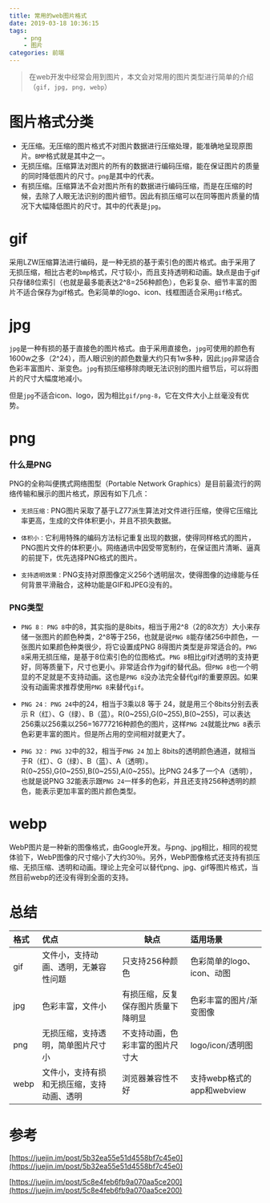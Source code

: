 ```yaml
---
title: 常用的web图片格式
date: 2019-03-18 10:36:15
tags: 
    - png
    - 图片
categories: 前端
---
```


> 在web开发中经常会用到图片，本文会对常用的图片类型进行简单的介绍（`gif, jpg, png, webp`）

# 图片格式分类

- 无压缩。无压缩的图片格式不对图片数据进行压缩处理，能准确地呈现原图片。`BMP`格式就是其中之一。
- 无损压缩。压缩算法对图片的所有的数据进行编码压缩，能在保证图片的质量的同时降低图片的尺寸。`png`是其中的代表。
- 有损压缩。压缩算法不会对图片所有的数据进行编码压缩，而是在压缩的时候，去除了人眼无法识别的图片细节。因此有损压缩可以在同等图片质量的情况下大幅降低图片的尺寸。其中的代表是`jpg`。

# gif

采用LZW压缩算法进行编码，是一种无损的基于索引色的图片格式。由于采用了无损压缩，相比古老的`bmp`格式，尺寸较小，而且支持透明和动画。缺点是由于gif只存储8位索引（也就是最多能表达2^8=256种颜色），色彩复杂、细节丰富的图片不适合保存为gif格式。色彩简单的logo、icon、线框图适合采用`gif`格式。

# jpg

`jpg`是一种有损的基于直接色的图片格式。由于采用直接色，`jpg`可使用的颜色有1600w之多（2^24），而人眼识别的颜色数量大约只有1w多种，因此`jpg`非常适合色彩丰富图片、渐变色。`jpg`有损压缩移除肉眼无法识别的图片细节后，可以将图片的尺寸大幅度地减小。

但是`jpg`不适合icon、logo，因为相比`gif/png-8`，它在文件大小上丝毫没有优势。

# png

### 什么是PNG

PNG的全称叫便携式网络图型（Portable Network Graphics）是目前最流行的网络传输和展示的图片格式，原因有如下几点：

- `无损压缩：`PNG图片采取了基于LZ77派生算法对文件进行压缩，使得它压缩比率更高，生成的文件体积更小，并且不损失数据。


- `体积小：`它利用特殊的编码方法标记重复出现的数据，使得同样格式的图片，PNG图片文件的体积更小。网络通讯中因受带宽制约，在保证图片清晰、逼真的前提下，优先选择PNG格式的图片。


- `支持透明效果：`PNG支持对原图像定义256个透明层次，使得图像的边缘能与任何背景平滑融合，这种功能是GIF和JPEG没有的。

### PNG类型

- `PNG 8：` `PNG 8`中的8，其实指的是8bits，相当于用2^8（2的8次方）大小来存储一张图片的颜色种类，2^8等于256，也就是说`PNG 8`能存储256中颜色，一张图片如果颜色种类很少，将它设置成PNG 8得图片类型是非常适合的。`PNG 8`采用无损压缩，是基于8位索引色的位图格式。`PNG 8`相比gif对透明的支持更好，同等质量下，尺寸也更小。非常适合作为gif的替代品。但`PNG 8`也一个明显的不足就是不支持动画。这也是`PNG 8`没办法完全替代gif的重要原因。如果没有动画需求推荐使用`PNG 8`来替代`gif`。

- `PNG 24：` `PNG 24`中的24，相当于3乘以8 等于 24，就是用三个8bits分别去表示 R（红）、G（绿）、B（蓝）。R(0~255),G(0~255),B(0~255)，可以表达256乘以256乘以256=16777216种颜色的图片，这样`PNG 24`就能比`PNG 8`表示色彩更丰富的图片。但是所占用的空间相对就更大了。


- `PNG 32：` `PNG 32`中的32，相当于`PNG 24` 加上 8bits的透明颜色通道，就相当于R（红）、G（绿）、B（蓝）、A（透明）。R(0~255),G(0~255),B(0~255),A(0~255)。比PNG 24多了一个A（透明），也就是说PNG 32能表示跟`PNG 24`一样多的色彩，并且还支持256种透明的颜色，能表示更加丰富的图片颜色类型。

# webp

WebP图片是一种新的图像格式，由Google开发。与png、jpg相比，相同的视觉体验下，WebP图像的尺寸缩小了大约30％。另外，WebP图像格式还支持有损压缩、无损压缩、透明和动画。理论上完全可以替代png、jpg、gif等图片格式，当然目前webp的还没有得到全面的支持。

# 总结


| 格式 | 优点 | 缺点 | 适用场景 |
| :---- |:-------------| -----| :--- |
|  gif  | 文件小，支持动画、透明，无兼容性问题 | 只支持256种颜色 | 色彩简单的logo、icon、动图 |
|  jpg  | 色彩丰富，文件小              |   有损压缩，反复保存图片质量下降明显 | 色彩丰富的图片/渐变图像 |
|  png  | 无损压缩，支持透明，简单图片尺寸小   | 不支持动画，色彩丰富的图片尺寸大 | logo/icon/透明图 |
|  webp | 文件小，支持有损和无损压缩，支持动画、透明      | 浏览器兼容性不好 | 支持webp格式的app和webview |

# 参考

[https://juejin.im/post/5b32ea55e51d4558bf7c45e0](https://juejin.im/post/5b32ea55e51d4558bf7c45e0)

[https://juejin.im/post/5c8e4feb6fb9a070aa5ce200](https://juejin.im/post/5c8e4feb6fb9a070aa5ce200)